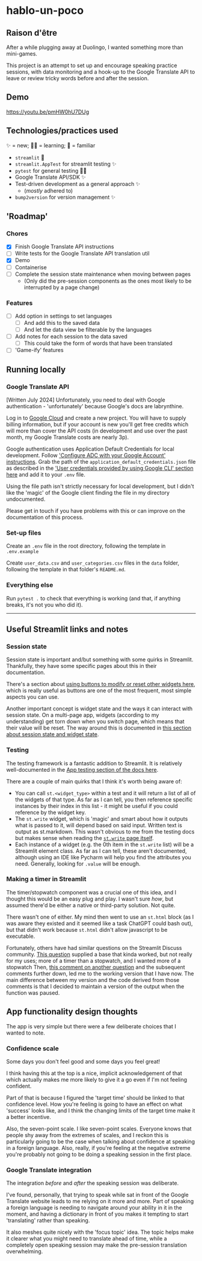 # hablo-un-poco

## Raison d'être
After a while plugging away at Duolingo, I wanted something more than mini-games. 

This project is an attempt to set up and encourage speaking practice sessions, with data monitoring and a hook-up to the Google Translate API to leave or review tricky words before and after the session.

## Demo
https://youtu.be/pmHW0hU7DUg

## Technologies/practices used
✨ = new; 👨‍‍🏫 = learning; 🤝 = familiar
- `streamlit` 🤝
- `streamlit.AppTest` for streamlit testing ✨
- `pytest` for general testing 👨‍‍🏫
- Google Translate API/SDK ✨
- Test-driven development as a general approach ✨
  - (_mostly_ adhered to)
- `bump2version` for version management ✨

## 'Roadmap'
### Chores
- [X] Finish Google Translate API instructions
- [ ] Write tests for the Google Translate API translation util
- [X] Demo
- [ ] Containerise
- [ ] Complete the session state maintenance when moving between pages 
  - (Only did the pre-session components as the ones most likely to be interrupted by a page change)

### Features
- [ ] Add option in settings to set languages
  - [ ] And add this to the saved data
  - [ ] And let the data view be filterable by the languages
- [ ] Add notes for each session to the data saved
  - [ ] This could take the form of words that have been translated
- [ ] 'Game-ify' features

## Running locally

### Google Translate API
[Written July 2024]
Unfortunately, you need to deal with Google authentication - 'unfortunately' because Google's docs are labrynthine. 

Log in to [Google Cloud](https://cloud.google.com/?hl=en) and create a new project. You will have to supply billing information, but if your account is new you'll get free credits which will more than cover the API costs (in development and use over the past month, my Google Translate costs are nearly 3p).

Google authentication uses Application Default Credentials for local development. Follow ['Configure ADC with your Google Account' instructions](https://cloud.google.com/docs/authentication/provide-credentials-adc#google-idp). Grab the path of the `application_default_credentials.json` file as described in the ['User credentials provided by using Google CLI' section here](https://cloud.google.com/docs/authentication/application-default-credentials#personal) and add it to your `.env` file.

Using the file path isn't strictly necessary for local development, but I didn't like the 'magic' of the Google client finding the file in my directory undocumented. 

Please get in touch if you have problems with this or can improve on the documentation of this process.

### Set-up files
Create an `.env` file in the root directory, following the template in `.env.example`

Create `user_data.csv` and `user_categories.csv` files in the `data` folder, following the template in that folder's 
`README.md`.

### Everything else
Run `pytest .` to check that everything is working (and that, if anything breaks, it's not you who did it).

---

## Useful Streamlit links and notes
### Session state
Session state is important and/but something with some quirks in Streamlit. Thankfully, they have some specific 
pages about this in their documentation.

There's a section about [using buttons to modify or reset other widgets here](https://docs.streamlit.io/develop/concepts/design/buttons#buttons-to-modify-or-reset-other-widgets), which is really useful as buttons are one of the most frequent, most simple aspects you can use.

Another important concept is widget state and the ways it can interact with session state. On a multi-page app, widgets (according to my understanding) get torn down when you switch page, which means that their value will be reset. The way around this is documented in [this section about session state and widget state](https://docs.streamlit.io/develop/concepts/architecture/session-state#session-state-and-widget-state-association).


### Testing
The testing framework is a fantastic addition to Streamlit. It is relatively well-documented in the [App testing section of the docs here](https://docs.streamlit.io/develop/api-reference/app-testing). 

There are a couple of main quirks that I think it's worth being aware of:
- You can call `st.<widget_type>` within a test and it will return a list of all of the widgets of that type. As far 
  as I can tell, you then reference specific instances by their index in this list - it might be useful if you could 
  reference by the widget key.
- The `st.write` widget, which is 'magic' and smart about how it outputs what is passed to it, will depend based on 
  said input. Written text is output as st.markdown. This wasn't obvious to me from the testing docs but makes sense 
  when reading the [`st.write` page itself](https://docs.streamlit.io/develop/api-reference/write-magic/st.write). 
- Each instance of a widget (e.g. the 0th item in the `st.write` list) will be a Streamlit element class. As far as 
  I can tell, these aren't documented, although using an IDE like Pycharm will help you find the attributes you need.
  Generally, looking for `.value` will be enough.

### Making a timer in Streamlit
The timer/stopwatch component was a crucial one of this idea, and I thought this would be an easy plug and play. I wasn't sure _how_, but assumed there'd be either a native or third-party solution. Not quite. 

There wasn't one of either. My mind then went to use an `st.html` block (as I was aware they existed and it seemed like a task ChatGPT could bash out), but that didn't work because `st.html` didn't allow javascript to be executable.

Fortunately, others have had similar questions on the Streamlit Discuss community. [This question](https://discuss.streamlit.io/t/how-to-make-a-timer/22675/2) supplied a base that kinda worked, but not really for my uses; more of a timer than a stopwatch, and I wanted more of a stopwatch
Then, [this comment on another question](https://discuss.streamlit.io/t/issue-with-asyncio-run-in-streamlit/7745/7) and the subsequent comments further down, led me to the working version that I have now. The main difference between my version and the code derived from those comments is that I decided to maintain a version of the output when the function was paused.

## App functionality design thoughts
The app is very simple but there were a few deliberate choices that I wanted to note.

### Confidence scale
Some days you don't feel good and some days you feel great! 

I think having this at the top is a nice, implicit acknowledgement of that which actually makes me more likely to give it a go even if I'm not feeling confident.

Part of that is because I figured the 'target time' should be linked to that confidence level. How you're feeling is going to have an effect on what 'success' looks like, and I think the changing limits of the target time make it a better incentive.

Also, the seven-point scale. I like seven-point scales. Everyone knows that people shy away from the extremes of scales, and I reckon this is particularly going to be the case when talking about confidence at speaking in a foreign language. Also, really, if you're feeling at the negative extreme you're probably not going to be doing a speaking session in the first place.

### Google Translate integration
The integration _before_ and _after_ the speaking session was deliberate. 

I've found, personally, that trying to speak while sat in front of the Google Translate website leads to me relying on it more and more. Part of speaking a foreign language is needing to navigate around your ability in it in the moment, and having a dictionary in front of you makes it tempting to start 'translating' rather than speaking.

It also meshes quite nicely with the 'focus topic' idea. The topic helps make it clearer what you might need to translate ahead of time, while a completely open speaking session may make the pre-session translation overwhelming.
